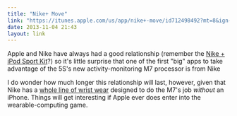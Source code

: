 ```yaml
---
title: "Nike+ Move"
link: "https://itunes.apple.com/us/app/nike+-move/id712498492?mt=8&ign-mpt=uo%3D4"
date: 2013-11-04 21:43
layout: link
---
```

Apple and Nike have always had a good relationship (remember the [Nike + iPod Sport Kit](http://www.pcmag.com/article2/0,2817,1989319,00.asp)?) so it's little surprise that one of the first "big" apps to take advantage of the 5S's new activity-monitoring M7 processor is from Nike

I do wonder how much longer this relationship will last, however, given that Nike has a [whole line of wrist wear](http://www.nike.com/us/en_us/c/nikeplus-fuelband) designed to do the M7's job _without_ an iPhone. Things will get interesting if Apple ever does enter into the wearable-computing game.